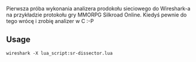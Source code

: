 Pierwsza próba wykonania analizera prodokołu sieciowego do Wireshark-a na przykładzie protokołu gry MMORPG Silkroad Online. Kiedyś pewnie do tego wrócę i zrobię analizer w C :-P

## Usage
```
wireshark -X lua_script:sr-dissector.lua
```
